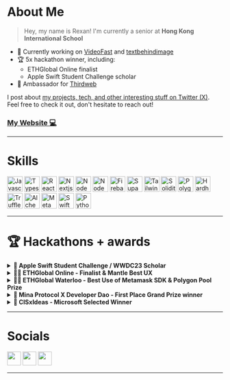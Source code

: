 # About Me   
   
> Hey, my name is Rexan!  I'm currently a senior at **Hong Kong International School** 

- 🔨 Currently working on [VideoFast](https://twitter.com/videofastgg) and [textbehindimage](textbehindimage.rexanwong.xyz)
- 🏆 5x hackathon winner, including:
  - ETHGlobal Online finalist
  - Apple Swift Student Challenge scholar
- 👋 Ambassador for [Thirdweb](https://thirdweb.com)


I post about [my projects, tech, and other interesting stuff on Twitter (X)](https://twitter.com/rexan_wong).  Feel free to check it out, don't hesitate to reach out!
 
### [My Website 💻](https://www.linktr.ee/rexanwong)

---

# Skills

<p align="left">
<a href="https://developer.mozilla.org/en-US/docs/Web/JavaScript" target="_blank" rel="noreferrer"><img src="https://raw.githubusercontent.com/danielcranney/readme-generator/main/public/icons/skills/javascript-colored.svg" width="36" height="36" alt="Javascript" /></a>
<a href="https://www.typescriptlang.org/" target="_blank" rel="noreferrer"><img src="https://raw.githubusercontent.com/danielcranney/readme-generator/main/public/icons/skills/typescript-colored.svg" width="36" height="36" alt="Typescript" /></a>
<a href="https://reactjs.org/" target="_blank" rel="noreferrer"><img src="https://raw.githubusercontent.com/danielcranney/readme-generator/main/public/icons/skills/react-colored.svg" width="36" height="36" alt="React" /></a>
<a href="https://nextjs.org/" target="_blank" rel="noreferrer"><img src="https://raw.githubusercontent.com/danielcranney/readme-generator/main/public/icons/skills/nextjs.svg" width="36" height="36" alt="Nextjs" /></a>
<a href="https://nodejs.org/en/" target="_blank" rel="noreferrer"><img src="https://raw.githubusercontent.com/danielcranney/readme-generator/main/public/icons/skills/nodejs-colored.svg" width="36" height="36" alt="NodeJS" /></a>
<a href="https://vitejs.dev/" target="_blank" rel="noreferrer"><img src="https://raw.githubusercontent.com/danielcranney/readme-generator/main/public/icons/skills/vite-colored.svg" width="36" height="36" alt="NodeJS" /></a>
<a href="https://firebase.google.com/" target="_blank" rel="noreferrer"><img src="https://raw.githubusercontent.com/danielcranney/readme-generator/main/public/icons/skills/firebase-colored.svg" width="36" height="36" alt="Firebase" /></a>
<a href="https://supabase.com/" target="_blank" rel="noreferrer"><img src="https://raw.githubusercontent.com/danielcranney/readme-generator/main/public/icons/skills/supabase-colored.svg" width="36" height="36" alt="Supabase" /></a>
<a href="https://tailwindcss.com/" target="_blank" rel="noreferrer"><img src="https://raw.githubusercontent.com/danielcranney/readme-generator/main/public/icons/skills/tailwindcss-colored.svg" width="36" height="36" alt="Tailwindcss" /></a>
<a href="https://soliditylang.org/" target="_blank" rel="noreferrer"><img src="https://raw.githubusercontent.com/danielcranney/readme-generator/main/public/icons/skills/ethereum-colored.svg" width="36" height="36" alt="Solidity" /></a>
<a href="https://polygon.technology/" target="_blank" rel="noreferrer"><img src="https://raw.githubusercontent.com/danielcranney/readme-generator/main/public/icons/skills/polygon-colored.svg" width="36" height="36" alt="Polygon" /></a>
<a href="https://hardhat.org/" target="_blank" rel="noreferrer"><img src="https://raw.githubusercontent.com/danielcranney/readme-generator/main/public/icons/skills/hardhat-colored.svg" width="36" height="36" alt="Hardhat" /></a>
<a href="https://trufflesuite.com/" target="_blank" rel="noreferrer"><img src="https://raw.githubusercontent.com/danielcranney/readme-generator/main/public/icons/skills/truffle-colored.svg" width="36" height="36" alt="Truffle" /></a>
<a href="https://alchemy.com/" target="_blank" rel="noreferrer"><img src="https://raw.githubusercontent.com/danielcranney/readme-generator/main/public/icons/skills/alchemy-colored.svg" width="36" height="36" alt="Alchemy" /></a>
<a href="https://metamask.io/" target="_blank" rel="noreferrer"><img src="https://raw.githubusercontent.com/danielcranney/readme-generator/main/public/icons/skills/metamask-colored.svg" width="36" height="36" alt="Metamask" /></a>
<a href="https://developer.apple.com/swift/" target="_blank" rel="noreferrer"><img src="https://raw.githubusercontent.com/danielcranney/readme-generator/main/public/icons/skills/swift-colored.svg" width="36" height="36" alt="Swift" /></a>
<a href="https://www.python.org/" target="_blank" rel="noreferrer"><img src="https://raw.githubusercontent.com/danielcranney/readme-generator/main/public/icons/skills/python-colored.svg" width="36" height="36" alt="Python" /></a>
</p>

---

# 🏆 Hackathons + awards

<details>
<summary><b>🥇 Apple Swift Student Challenge / WWDC23 Scholar</b></summary>
<p>

- [Github Repo](https://www.github.com/rexanwong/photorush)
- [Twitter Announcement](https://twitter.com/rexan_wong/status/1656085283836940288)
- The Swift Student Challenge at WWDC (Worldwide Developers Conference) is an annual competition organized by Apple to celebrate the ingenuity and expertise of student developers using Swift.
- Apple picks around 300 applications out of a pool of more than 10,000+ applicants to win, and I was one of the 300 applicants to win the challenge
- I built an iOS app/game that challenges users to find an image of a random word generated by the app in their photo album, then used machine learning models to verify that the image being selected matches the random word.

</p>
</details>

<details>
<summary><b>🥇🥇 ETHGlobal Online - Finalist & Mantle Best UX</b></summary>
<p>

- [Github Repo](https://www.github.com/rexanwong/koinu)
- [Project Details](https://ethglobal.com/showcase/koinu-x8ced)
- Online hackathon, biggest Ethereum based hackathon, hosted by ETHGlobal
- Focused on building Ethereum based applications with different bounties' tools and technologies
- I built an npm library that allows developers to include a cross chain experience within their dapps
- This project was selected as a finalist project, along with 9 other finalist projects, out of 500 projects.
- This project also won Mantle's Best UX award

</p>
</details>

<details>
<summary><b>🥇🥇 ETHGlobal Waterloo - Best Use of Metamask SDK & Polygon Pool Prize</b></summary>
<p>

- [Github Repo](https://www.github.com/rexanwong/videre)
- [Project Details](https://ethglobal.com/showcase/videre-wk314)
- In person hackathon at Waterloo, CA, hosted by ETHGlobal
- Focused on building Ethereum based applications with different bounties' tools and technologies
- Worked with 2 University of Waterloo students, our project won the Best Use of Metamask SDK & Polygon Pool Prize
- We built a Video-sharing platform powered by ERC-6551 tokenbound-accounts, empowering the content creator economy through advertisers' staking in smart contracts.

</p>
</details>

<details>
<summary><b>🥇 Mina Protocol X Developer Dao - First Place Grand Prize winner</b></summary>
<p>

- [Github Repo](https://www.github.com/rexanwong/zk-protest)
- [Twitter Announcement](https://twitter.com/rexan_wong/status/1681156987143462912)
- Online hackathon hosted by Mina Protocol and Developer Dao
- Focused on building zero-knowledge applications on Mina Protocol with SnarkyJS
- My project won first place of the Grand Prize award, the best overall project
- I built a privacy-focused decentralized zkApp that aims to enable anonymous and secure protests where participants can join and support various causes while preserving their privacy.

</p>
</details>


<details>
<summary><b>🥇 CISxIdeas - Microsoft Selected Winner</b></summary>
<p>

- [Github Repo](https://www.github.com/rexanwong/synthesis)
- Online hackathon hosted by the Chinese International School, sponsored by Microsoft
- Focused on building around the topic of how Artificial Intelligence can be used to solve problems related to sustainability.
- My project won the Microsoft Selected Winner award
- One of the problems related to sustainability is the lack of education among the general public about the topic. So I built an AI video generator that generates videos about sustainability topics.

</p>
</details>



---

# Socials

<p align="left"> <a href="https://www.twitter.com/rexan_wong" target="_blank" rel="noreferrer"><img src="https://raw.githubusercontent.com/danielcranney/readme-generator/main/public/icons/socials/twitter.svg" width="32" height="32" /></a> <a href="https://www.instagram.com/rexanwonger" target="_blank" rel="noreferrer"><img src="https://raw.githubusercontent.com/danielcranney/readme-generator/main/public/icons/socials/instagram.svg" width="32" height="32" /></a> <a href="https://www.linkedin.com/in/rexan-wong-5522b7214/" target="_blank" rel="noreferrer"><img src="https://raw.githubusercontent.com/danielcranney/readme-generator/main/public/icons/socials/linkedin.svg" width="32" height="32" /></a></p>

---



